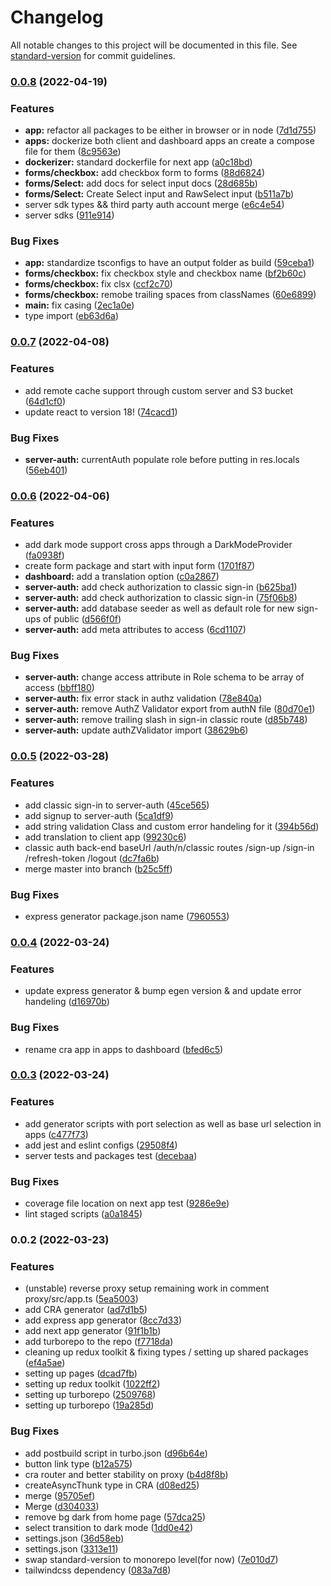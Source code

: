 # Changelog

All notable changes to this project will be documented in this file. See [standard-version](https://github.com/conventional-changelog/standard-version) for commit guidelines.

### [0.0.8](https://gitlab.com/eDonec/tools/boilerplate/compare/v0.0.7...v0.0.8) (2022-04-19)


### Features

* **app:** refactor all packages to be either in browser or in node ([7d1d755](https://gitlab.com/eDonec/tools/boilerplate/commit/7d1d75591853ca83ec7b2e9787d5333369f0284b))
* **apps:** dockerize both client and dashboard apps an create a compose file for them ([8c9563e](https://gitlab.com/eDonec/tools/boilerplate/commit/8c9563e65a72105fe933ceb24512104146a4d5e3))
* **dockerizer:** standard dockerfile for next app ([a0c18bd](https://gitlab.com/eDonec/tools/boilerplate/commit/a0c18bdb20b1a68e05081b08135461a409a899b4))
* **forms/checkbox:** add checkbox form to forms ([88d6824](https://gitlab.com/eDonec/tools/boilerplate/commit/88d68248bb72eb874800168ffd932d58bc6dec07))
* **forms/Select:** add docs for select input docs ([28d685b](https://gitlab.com/eDonec/tools/boilerplate/commit/28d685bb21014961b4e1e48e415c0a1330314a9c))
* **forms/Select:** Create Select input and RawSelect input ([b511a7b](https://gitlab.com/eDonec/tools/boilerplate/commit/b511a7b53e7f6a905e52da9294b440c77821df9d))
* server sdk types && third party auth account merge ([e6c4e54](https://gitlab.com/eDonec/tools/boilerplate/commit/e6c4e5472ca01e38cff507be1a77918161a746ec))
* server sdks ([911e914](https://gitlab.com/eDonec/tools/boilerplate/commit/911e91424b78d6ca9cf260c96cc0ced4f9bcd25b))


### Bug Fixes

* **app:** standardize tsconfigs to have an output folder as build ([59ceba1](https://gitlab.com/eDonec/tools/boilerplate/commit/59ceba18e0a545def1cf09937964bd36087f5289))
* **forms/checkbox:** fix checkbox style and  checkbox name ([bf2b60c](https://gitlab.com/eDonec/tools/boilerplate/commit/bf2b60c6ef46326dbba2f1919c7fe6336d5e146e))
* **forms/checkbox:** fix clsx ([ccf2c70](https://gitlab.com/eDonec/tools/boilerplate/commit/ccf2c70be8e23d76733fb05c4426d5ce212a4b51))
* **forms/checkbox:** remobe trailing spaces from classNames ([60e6899](https://gitlab.com/eDonec/tools/boilerplate/commit/60e6899b6fd269fce68c70e0b4e1325b7a2b7efc))
* **main:** fix casing ([2ec1a0e](https://gitlab.com/eDonec/tools/boilerplate/commit/2ec1a0e181558d0e4ca5b040a2d188c025370d49))
* type import ([eb63d6a](https://gitlab.com/eDonec/tools/boilerplate/commit/eb63d6a066bfcd044d6f0c7367cdffdff61626ca))

### [0.0.7](https://gitlab.com/eDonec/tools/boilerplate/compare/v0.0.6...v0.0.7) (2022-04-08)


### Features

* add remote cache support through custom server and S3 bucket ([64d1cf0](https://gitlab.com/eDonec/tools/boilerplate/commit/64d1cf091b4b2dd9b8f5008780ce90562209ca5b))
* update react to version 18! ([74cacd1](https://gitlab.com/eDonec/tools/boilerplate/commit/74cacd183b61392d0ebfee009f8422d3420b7987))


### Bug Fixes

* **server-auth:** currentAuth populate role before putting in res.locals ([56eb401](https://gitlab.com/eDonec/tools/boilerplate/commit/56eb4016d725958dde033630bc7ef748bc3fb7fd))

### [0.0.6](https://gitlab.com/eDonec/tools/boilerplate/compare/v0.0.5...v0.0.6) (2022-04-06)


### Features

* add dark mode support cross apps through a DarkModeProvider ([fa0938f](https://gitlab.com/eDonec/tools/boilerplate/commit/fa0938fac3138466d7d76d4dd8f059136f8444ed))
* create form package and start with input form ([1701f87](https://gitlab.com/eDonec/tools/boilerplate/commit/1701f87bf335e1540cfd9ed407199b792ff1872d))
* **dashboard:** add a translation option ([c0a2867](https://gitlab.com/eDonec/tools/boilerplate/commit/c0a2867f878e6c2244fd8ccb2bee08b9cd2bf045))
* **server-auth:** add check authorization to classic sign-in ([b625ba1](https://gitlab.com/eDonec/tools/boilerplate/commit/b625ba186dfccb41460ae275f6081d0117ef0f99))
* **server-auth:** add check authorization to classic sign-in ([75f06b8](https://gitlab.com/eDonec/tools/boilerplate/commit/75f06b81c46c99ee79f13e4bda27f169903ee000))
* **server-auth:** add database seeder as well as default role for new sign-ups of public ([d566f0f](https://gitlab.com/eDonec/tools/boilerplate/commit/d566f0f0ed91487c97f66efedd101ddbfaacdc8b))
* **server-auth:** add meta attributes to access ([6cd1107](https://gitlab.com/eDonec/tools/boilerplate/commit/6cd11072b7204d754d4a0ddf9be33afca84372f2))


### Bug Fixes

* **server-auth:** change access attribute in Role schema to be array of access ([bbff180](https://gitlab.com/eDonec/tools/boilerplate/commit/bbff1803437932de2bdaec0ca28d440fe5b9ca9e))
* **server-auth:** fix error stack in authz validation ([78e840a](https://gitlab.com/eDonec/tools/boilerplate/commit/78e840a11f3c6850ea3515e31d31de0364977923))
* **server-auth:** remove AuthZ Validator export from authN file ([80d70e1](https://gitlab.com/eDonec/tools/boilerplate/commit/80d70e1f019f501a5c90caa5fd59e1f8d7419b8c))
* **server-auth:** remove trailing slash in sign-in classic route ([d85b748](https://gitlab.com/eDonec/tools/boilerplate/commit/d85b748b0e269e9b3d7299d9282ad3839b2c9385))
* **server-auth:** update authZValidator import ([38629b6](https://gitlab.com/eDonec/tools/boilerplate/commit/38629b60669112cc62011057a9661fe1c7ff09ad))

### [0.0.5](https://gitlab.com/eDonec/tools/boilerplate/compare/v0.0.4...v0.0.5) (2022-03-28)


### Features

* add classic sign-in to server-auth ([45ce565](https://gitlab.com/eDonec/tools/boilerplate/commit/45ce5655b520ac727887ef4af9e77e69a2fa6434))
* add signup to server-auth ([5ca1df9](https://gitlab.com/eDonec/tools/boilerplate/commit/5ca1df9d612e3e99e8b363f8dcf4c74a0907c2f7))
* add string validation Class and custom error handeling for it ([394b56d](https://gitlab.com/eDonec/tools/boilerplate/commit/394b56d7c193d84ce5ff2e2e9256cbaaa8ddd376))
* add translation to client app ([99230c6](https://gitlab.com/eDonec/tools/boilerplate/commit/99230c6a7f9ab19b9d7164c6d10b31e68f32632b))
* classic auth back-end baseUrl /auth/n/classic routes /sign-up /sign-in /refresh-token /logout ([dc7fa6b](https://gitlab.com/eDonec/tools/boilerplate/commit/dc7fa6bd26949ca66dfd6ec7fd5b336935eefd07))
* merge master into branch ([b25c5ff](https://gitlab.com/eDonec/tools/boilerplate/commit/b25c5ff43d97dea3782bb12ebd555276e5d77fca))


### Bug Fixes

* express generator package.json name ([7960553](https://gitlab.com/eDonec/tools/boilerplate/commit/796055312085f122c8076412039d9848fe4e1dee))

### [0.0.4](https://gitlab.com/eDonec/tools/boilerplate/compare/v0.0.3...v0.0.4) (2022-03-24)


### Features

* update express generator & bump egen version & and update error handeling ([d16970b](https://gitlab.com/eDonec/tools/boilerplate/commit/d16970b71a96368f1dad402e4b91e328c16d7714))


### Bug Fixes

* rename cra app in apps to dashboard ([bfed6c5](https://gitlab.com/eDonec/tools/boilerplate/commit/bfed6c57007beca00df5c457759e871a5a9624f5))

### [0.0.3](https://gitlab.com/eDonec/tools/boilerplate/compare/v0.0.2...v0.0.3) (2022-03-24)


### Features

* add generator scripts with port selection as well as base url selection in apps ([c477f73](https://gitlab.com/eDonec/tools/boilerplate/commit/c477f73feca578f3ce7b7e52aeac90bc8c259c9a))
* add jest and eslint configs ([29508f4](https://gitlab.com/eDonec/tools/boilerplate/commit/29508f4b147f606fdfc4ee8a800b466ac3ebc5f1))
* server tests and packages test ([decebaa](https://gitlab.com/eDonec/tools/boilerplate/commit/decebaa2fb347dd17097c4425c6e9836d8f8a252))


### Bug Fixes

* coverage file location on next app test ([9286e9e](https://gitlab.com/eDonec/tools/boilerplate/commit/9286e9ec136867cade51a59f2fe26f45320167e1))
* lint staged scripts ([a0a1845](https://gitlab.com/eDonec/tools/boilerplate/commit/a0a1845c7d5daa09363956e9e054aac9576e4769))

### 0.0.2 (2022-03-23)

### Features

- (unstable) reverse proxy setup remaining work in comment proxy/src/app.ts ([5ea5003](https://gitlab.com/eDonec/tools/boilerplate/commit/5ea500367a99fb52c27c4578b552f2417712d2ca))
- add CRA generator ([ad7d1b5](https://gitlab.com/eDonec/tools/boilerplate/commit/ad7d1b59eafede4d9a2d2b247714b00e8feec2b5))
- add express app generator ([8cc7d33](https://gitlab.com/eDonec/tools/boilerplate/commit/8cc7d336f089000c3c6c691f59d9a30f2080b0de))
- add next app generator ([91f1b1b](https://gitlab.com/eDonec/tools/boilerplate/commit/91f1b1ba28f2c048f328d1f9e5262df2e79bccdd))
- add turborepo to the repo ([f7718da](https://gitlab.com/eDonec/tools/boilerplate/commit/f7718da99ac33da76efdcdc4edae255887484bd3))
- cleaning up redux toolkit & fixing types / setting up shared packages ([ef4a5ae](https://gitlab.com/eDonec/tools/boilerplate/commit/ef4a5ae6306ae67d35ac02b1d19a39f9f68ba870))
- setting up pages ([dcad7fb](https://gitlab.com/eDonec/tools/boilerplate/commit/dcad7fbe6baa3fdec1ebfeca8ed6527a10ce3e88))
- setting up redux toolkit ([1022ff2](https://gitlab.com/eDonec/tools/boilerplate/commit/1022ff272eb9d5336451a6461aaf2201e8ed9fed))
- setting up turborepo ([2509768](https://gitlab.com/eDonec/tools/boilerplate/commit/250976818d4e5c2dd06722d981921407670744a7))
- setting up turborepo ([19a285d](https://gitlab.com/eDonec/tools/boilerplate/commit/19a285dc63da65e1ff17933a921f60d0dcb18b24))

### Bug Fixes

- add postbuild script in turbo.json ([d96b64e](https://gitlab.com/eDonec/tools/boilerplate/commit/d96b64eacfdfe26db151d195fdcfccf52052c020))
- button link type ([b12a575](https://gitlab.com/eDonec/tools/boilerplate/commit/b12a5757ba50e8e1c7754d8b38008a49c0232752))
- cra router and better stability on proxy ([b4d8f8b](https://gitlab.com/eDonec/tools/boilerplate/commit/b4d8f8bddb7826a9888f4b754a37e10e71080d4f))
- createAsyncThunk type in CRA ([d08ed25](https://gitlab.com/eDonec/tools/boilerplate/commit/d08ed2526ef862601a3dbc9d94c1b3bde94073cf))
- merge ([95705ef](https://gitlab.com/eDonec/tools/boilerplate/commit/95705eff9541dc58a807a6bf1de9c2f70f695eab))
- Merge ([d304033](https://gitlab.com/eDonec/tools/boilerplate/commit/d304033ec2d6eb9ad083e71c0c64b47d39cab281))
- remove bg dark from home page ([57dca25](https://gitlab.com/eDonec/tools/boilerplate/commit/57dca258ec41499552314c3f88ec6f5cd236c36b))
- select transition to dark mode ([1dd0e42](https://gitlab.com/eDonec/tools/boilerplate/commit/1dd0e428f500301b9fa3fc726d228bb8ef8781a7))
- settings.json ([36d58eb](https://gitlab.com/eDonec/tools/boilerplate/commit/36d58ebd7e185d0bcf1806f8079b8138bcd9854f))
- settings.json ([3313e11](https://gitlab.com/eDonec/tools/boilerplate/commit/3313e110706b7b27cabbbfd90858df7a9a6c39c9))
- swap standard-version to monorepo level(for now) ([7e010d7](https://gitlab.com/eDonec/tools/boilerplate/commit/7e010d7fbe95b74e85ce204723c5ebefa2e7c56d))
- tailwindcss dependency ([083a7d8](https://gitlab.com/eDonec/tools/boilerplate/commit/083a7d82418fdc91074623ce546c4875eef5d51e))

